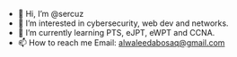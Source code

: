 - 👋 Hi, I’m @sercuz
- 👀 I’m interested in cybersecurity, web dev and networks.
- 🌱 I’m currently learning PTS, eJPT, eWPT and CCNA.
- 📫 How to reach me Email: alwaleedabosaq@gmail.com

<!---
sercuz/sercuz is a ✨ special ✨ repository because its `README.md` (this file) appears on your GitHub profile.
You can click the Preview link to take a look at your changes.
--->
